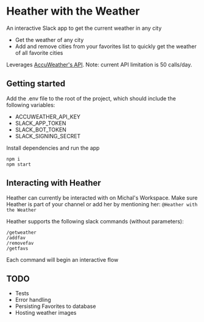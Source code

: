 # Heather with the Weather

An interactive Slack app to get the current weather in any city


- Get the weather of any city 
- Add and remove cities from your favorites list to quickly get the weather of all favorite cities

Leverages [AccuWeather's API](https://developer.accuweather.com/apis). Note: current API limitation is 50 calls/day.


## Getting started

Add the .env file to the root of the project, which should include the following variables:
- ACCUWEATHER_API_KEY
- SLACK_APP_TOKEN
- SLACK_BOT_TOKEN
- SLACK_SIGNING_SECRET

Install dependencies and run the app
```
npm i
npm start
```

## Interacting with Heather

Heather can currently be interacted with on Michal's Workspace.
Make sure Heather is part of your channel or add her by mentioning her: `@Heather with the Weather`

Heather supports the following slack commands (without parameters):

```
/getweather
/addfav
/removefav
/getfavs
```

Each command will begin an interactive flow

## TODO

- Tests
- Error handling
- Persisting Favorites to database
- Hosting weather images

